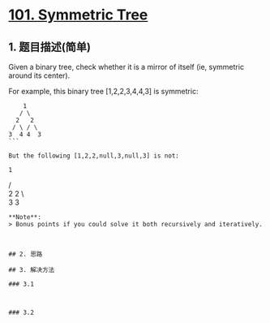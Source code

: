 # [101. Symmetric Tree](https://leetcode-cn.com/problems/symmetric-tree/)

## 1. 题目描述(简单)

Given a binary tree, check whether it is a mirror of itself (ie, symmetric around its center).

For example, this binary tree [1,2,2,3,4,4,3] is symmetric:
```
    1
   / \
  2   2
 / \ / \
3  4 4  3
``` 

But the following [1,2,2,null,3,null,3] is not:
```
    1
   / \
  2   2
   \   \
   3    3
```
**Note**:
> Bonus points if you could solve it both recursively and iteratively.



## 2. 思路

## 3. 解决方法

### 3.1



### 3.2


